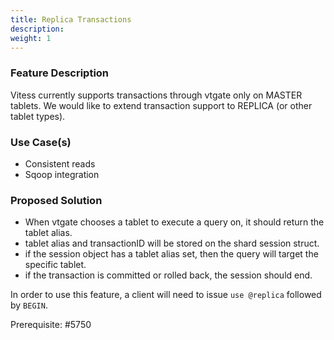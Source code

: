 ```yaml
---
title: Replica Transactions
description:
weight: 1
---
```


### Feature Description
Vitess currently supports transactions through vtgate only on MASTER tablets. We would like to extend transaction support to REPLICA (or other tablet types).

### Use Case(s)
* Consistent reads
* Sqoop integration

### Proposed Solution
- When vtgate chooses a tablet to execute a query on, it should return the tablet alias.
- tablet alias and transactionID will be stored on the shard session struct.
- if the session object has a tablet alias set, then the query will target the specific tablet.
- if the transaction is committed or rolled back, the session should end.

In order to use this feature, a client will need to issue `use @replica` followed by `BEGIN`.

Prerequisite: #5750

